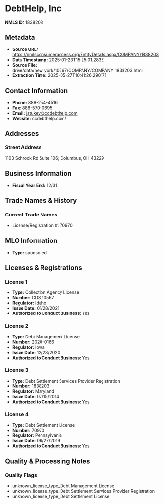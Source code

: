 # DebtHelp, Inc

**NMLS ID:** 1838203

## Metadata
- **Source URL:** https://nmlsconsumeraccess.org/EntityDetails.aspx/COMPANY/1838203
- **Data Timestamp:** 2025-01-23T15:25:01.283Z
- **Source File:** drive/data/new_york/10567/COMPANY/COMPANY_1838203.html
- **Extraction Time:** 2025-05-27T10:41:26.290171

## Contact Information
- **Phone:** 888-254-4516
- **Fax:** 888-570-0695
- **Email:** jstukey@ccdebthelp.com
- **Website:** ccdebthelp.com/

## Addresses
### Street Address
1103 Schrock Rd Suite 106; Columbus, OH 43229

## Business Information
- **Fiscal Year End:** 12/31

## Trade Names & History
### Current Trade Names
- License/Registration #: 70970

## MLO Information
- **Type:** sponsored

## Licenses & Registrations

### License 1
- **Type:** Collection Agency License
- **Number:** CDS 10567
- **Regulator:** Idaho
- **Issue Date:** 01/28/2021
- **Authorized to Conduct Business:** Yes

### License 2
- **Type:** Debt Management License
- **Number:** 2020-0166
- **Regulator:** Iowa
- **Issue Date:** 12/23/2020
- **Authorized to Conduct Business:** Yes

### License 3
- **Type:** Debt Settlement Services Provider Registration
- **Number:** 1838203
- **Regulator:** Maryland
- **Issue Date:** 07/15/2014
- **Authorized to Conduct Business:** Yes

### License 4
- **Type:** Debt Settlement License
- **Number:** 70970
- **Regulator:** Pennsylvania
- **Issue Date:** 06/27/2019
- **Authorized to Conduct Business:** Yes

## Quality & Processing Notes
### Quality Flags
- unknown_license_type_Debt Management License
- unknown_license_type_Debt Settlement Services Provider Registration
- unknown_license_type_Debt Settlement License

